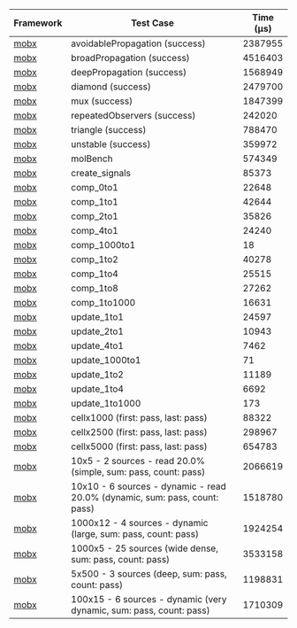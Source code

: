 | Framework | Test Case | Time (μs) |
| --- | --- | --- |
| [mobx](https://github.com/mobxjs/mobx.dart) | avoidablePropagation (success) | 2387955 |
| [mobx](https://github.com/mobxjs/mobx.dart) | broadPropagation (success) | 4516403 |
| [mobx](https://github.com/mobxjs/mobx.dart) | deepPropagation (success) | 1568949 |
| [mobx](https://github.com/mobxjs/mobx.dart) | diamond (success) | 2479700 |
| [mobx](https://github.com/mobxjs/mobx.dart) | mux (success) | 1847399 |
| [mobx](https://github.com/mobxjs/mobx.dart) | repeatedObservers (success) | 242020 |
| [mobx](https://github.com/mobxjs/mobx.dart) | triangle (success) | 788470 |
| [mobx](https://github.com/mobxjs/mobx.dart) | unstable (success) | 359972 |
| [mobx](https://github.com/mobxjs/mobx.dart) | molBench | 574349 |
| [mobx](https://github.com/mobxjs/mobx.dart) | create_signals | 85373 |
| [mobx](https://github.com/mobxjs/mobx.dart) | comp_0to1 | 22648 |
| [mobx](https://github.com/mobxjs/mobx.dart) | comp_1to1 | 42644 |
| [mobx](https://github.com/mobxjs/mobx.dart) | comp_2to1 | 35826 |
| [mobx](https://github.com/mobxjs/mobx.dart) | comp_4to1 | 24240 |
| [mobx](https://github.com/mobxjs/mobx.dart) | comp_1000to1 | 18 |
| [mobx](https://github.com/mobxjs/mobx.dart) | comp_1to2 | 40278 |
| [mobx](https://github.com/mobxjs/mobx.dart) | comp_1to4 | 25515 |
| [mobx](https://github.com/mobxjs/mobx.dart) | comp_1to8 | 27262 |
| [mobx](https://github.com/mobxjs/mobx.dart) | comp_1to1000 | 16631 |
| [mobx](https://github.com/mobxjs/mobx.dart) | update_1to1 | 24597 |
| [mobx](https://github.com/mobxjs/mobx.dart) | update_2to1 | 10943 |
| [mobx](https://github.com/mobxjs/mobx.dart) | update_4to1 | 7462 |
| [mobx](https://github.com/mobxjs/mobx.dart) | update_1000to1 | 71 |
| [mobx](https://github.com/mobxjs/mobx.dart) | update_1to2 | 11189 |
| [mobx](https://github.com/mobxjs/mobx.dart) | update_1to4 | 6692 |
| [mobx](https://github.com/mobxjs/mobx.dart) | update_1to1000 | 173 |
| [mobx](https://github.com/mobxjs/mobx.dart) | cellx1000 (first: pass, last: pass) | 88322 |
| [mobx](https://github.com/mobxjs/mobx.dart) | cellx2500 (first: pass, last: pass) | 298967 |
| [mobx](https://github.com/mobxjs/mobx.dart) | cellx5000 (first: pass, last: pass) | 654783 |
| [mobx](https://github.com/mobxjs/mobx.dart) | 10x5 - 2 sources - read 20.0% (simple, sum: pass, count: pass) | 2066619 |
| [mobx](https://github.com/mobxjs/mobx.dart) | 10x10 - 6 sources - dynamic - read 20.0% (dynamic, sum: pass, count: pass) | 1518780 |
| [mobx](https://github.com/mobxjs/mobx.dart) | 1000x12 - 4 sources - dynamic (large, sum: pass, count: pass) | 1924254 |
| [mobx](https://github.com/mobxjs/mobx.dart) | 1000x5 - 25 sources (wide dense, sum: pass, count: pass) | 3533158 |
| [mobx](https://github.com/mobxjs/mobx.dart) | 5x500 - 3 sources (deep, sum: pass, count: pass) | 1198831 |
| [mobx](https://github.com/mobxjs/mobx.dart) | 100x15 - 6 sources - dynamic (very dynamic, sum: pass, count: pass) | 1710309 |
